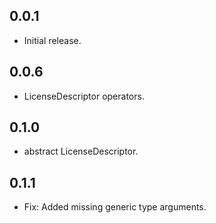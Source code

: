 ## 0.0.1

* Initial release.

## 0.0.6

* LicenseDescriptor operators.

## 0.1.0

* abstract LicenseDescriptor.

## 0.1.1

* Fix: Added missing generic type arguments.
